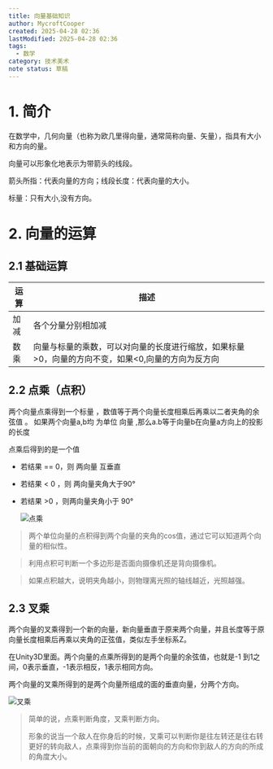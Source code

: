 ```yaml
---
title: 向量基础知识
author: MycroftCooper
created: 2025-04-28 02:36
lastModified: 2025-04-28 02:36
tags:
  - 数学
category: 技术美术
note status: 草稿
---
```



# 1. 简介

在数学中，几何向量（也称为欧几里得向量，通常简称向量、矢量），指具有大小和方向的量。

向量可以形象化地表示为带箭头的线段。

箭头所指：代表向量的方向；线段长度：代表向量的大小。

标量：只有大小,没有方向。

# 2. 向量的运算

## 2.1 基础运算

| 运算 | 描述                                                         |
| ---- | ------------------------------------------------------------ |
| 加减 | 各个分量分别相加减                                           |
| 数乘 | 向量与标量的乘数，可以对向量的长度进行缩放，如果标量>0，向量的方向不变，如果<0,向量的方向为反方向 |

## 2.2 点乘（点积）

两个向量点乘得到一个标量 ，数值等于两个向量长度相乘后再乘以二者夹角的余弦值 。
如果两个向量a,b均 为单位 向量 ,那么a.b等于向量b在向量a方向上的投影的长度

点乘后得到的是一个值
- 若结果 == 0，则 两向量 互垂直 

- 若结果 < 0 ，则 两向量夹角大于90°

- 若结果 >0 ，则两向量夹角小于 90°

  ![点乘](attachments/notes/技术美术/向量基础知识/IMG-20250428104051286.png)

> 两个单位向量的点积得到两个向量的夹角的cos值，通过它可以知道两个向量的相似性。

> 利用点积可判断一个多边形是否面向摄像机还是背向摄像机。

> 如果点积越大，说明夹角越小，则物理离光照的轴线越近，光照越强。



## 2.3 叉乘

两个向量的叉乘得到一个新的向量，新向量垂直于原来两个向量，并且长度等于原向量长度相乘后再乘以夹角的正弦值，类似左手坐标系Z。

在Unity3D里面。两个向量的点乘所得到的是两个向量的余弦值，也就是-1 到1之间，0表示垂直，-1表示相反，1表示相同方向。 

两个向量的叉乘所得到的是两个向量所组成的面的垂直向量，分两个方向。 

![叉乘](attachments/notes/技术美术/向量基础知识/IMG-20250428104051324.png)

> 简单的说，点乘判断角度，叉乘判断方向。 
>
> 形象的说当一个敌人在你身后的时候，叉乘可以判断你是往左转还是往右转更好的转向敌人，点乘得到你当前的面朝向的方向和你到敌人的方向的所成的角度大小。
